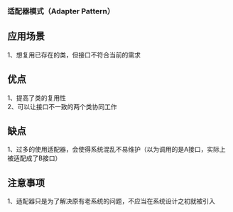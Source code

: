 ### 适配器模式（Adapter Pattern）  
## 应用场景  
1、想复用已存在的类，但接口不符合当前的需求  
## 优点  
1、提高了类的复用性    
2、可以让接口不一致的两个类协同工作  
## 缺点  
1、过多的使用适配器，会使得系统混乱不易维护（以为调用的是A接口，实际上被适配成了B接口）  
## 注意事项  
1、适配器只是为了解决原有老系统的问题，不应当在系统设计之初就被引入  